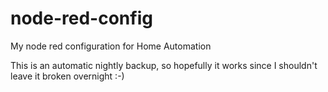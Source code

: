 # node-red-config
My node red configuration for Home Automation

This is an automatic nightly backup, so hopefully it works since I shouldn't leave it broken overnight :-)
